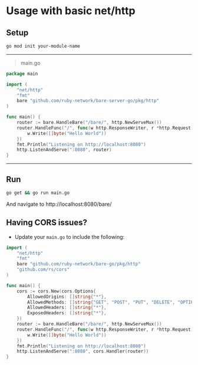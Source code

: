 # Usage with basic net/http

## Setup
```bash
go mod init your-module-name
```
---

> main.go
```go
package main

import (
    "net/http"
    "fmt"
    bare "github.com/ruby-network/bare-server-go/pkg/http"
)

func main() {
    router := bare.HandleBare("/bare/", http.NewServeMux())
    router.HandleFunc("/", func(w http.ResponseWriter, r *http.Request) {
        w.Write([]byte("Hello World"))
    })
    fmt.Println("Listening on http://localhost:8080")
    http.ListenAndServe(":8080", router)
}
```
---
## Run
```bash
go get && go run main.go
```
And navigate to http://localhost:8080/bare/

## Having CORS issues?
- Update your `main.go` to include the following:
```go
import (
    "net/http"
    "fmt"
    bare "github.com/ruby-network/bare-go/pkg/http"
    "github.com/rs/cors"
)

func main() {
    cors := cors.New(cors.Options{
        AllowedOrigins: []string{"*"},
        AllowedMethods: []string{"GET", "POST", "PUT", "DELETE", "OPTIONS"},
        AllowedHeaders: []string{"*"},
        ExposedHeaders: []string{"*"},
    })
    router := bare.HandleBare("/bare/", http.NewServeMux())
    router.HandleFunc("/", func(w http.ResponseWriter, r *http.Request) {
        w.Write([]byte("Hello World"))
    })
    fmt.Println("Listening on http://localhost:8080")
    http.ListenAndServe(":8080", cors.Handler(router))
}
```

